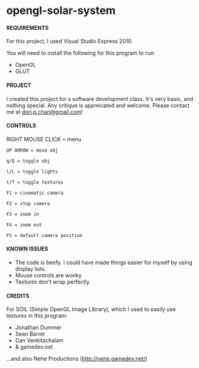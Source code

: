 opengl-solar-system
===================

#### REQUIREMENTS

For this project, I used Visual Studio Express 2010. 

You will need to install the following for this program to run: 
* OpenGL
* GLUT

#### PROJECT

I created this project for a software development class. It's very basic, and nothing special. Any critique is appreciated and welcome. Please contact me at dori.p.chan@gmail.com! 

#### CONTROLS
  RIGHT MOUSE CLICK = menu
  
	UP ARROW = move obj
	
	q/Q = toggle obj
	
	l/L = toggle lights
	
	t/T = toggle textures
	
	F1 = cinematic camera
	
	F2 = stop camera
	
	F3 = zoom in
	
	F4 = zoom out
	
	F5 = default camera position

#### KNOWN ISSUES
* The code is beefy. I could have made things easier for myself by using display lists.
* Mouse controls are wonky 
* Textures don't wrap perfectly 

#### CREDITS
For SOIL (Simple OpenGL Image Library), which I used to easily use textures in this program:
* Jonathan Dummer
* Sean Barret
* Dan Venkitachalam
* & gamedev.net

...and also Nehe Productions (http://nehe.gamedev.net/)
